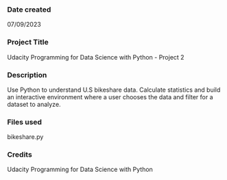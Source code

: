 
### Date created
07/09/2023

### Project Title
Udacity Programming for Data Science with Python - Project 2

### Description
Use Python to understand U.S bikeshare data. Calculate statistics and build an interactive environment where a user chooses the data and filter for a dataset to analyze.

### Files used
bikeshare.py

### Credits
Udacity Programming for Data Science with Python

